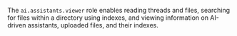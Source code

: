 The `ai.assistants.viewer` role enables reading threads and files, searching for files within a directory using indexes, and viewing information on AI-driven assistants, uploaded files, and their indexes.


